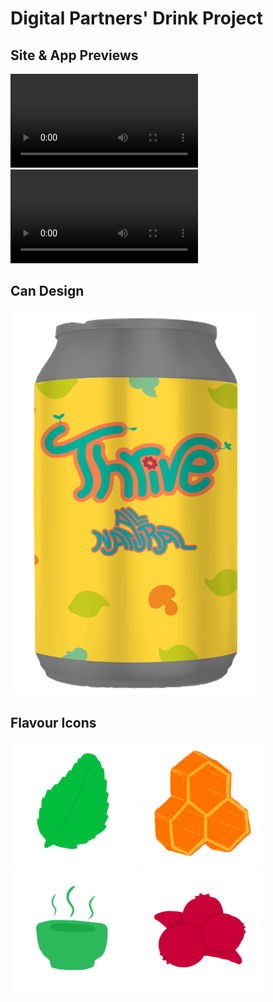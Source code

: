 # Digital Partners' Drink Project
<h2> Site & App Previews </h2>
<video controls src="Phone record.mp4" title="Title"></video>
<br>
<video controls src="Website Prototype Short Demo.mp4" title="Title"></video>

<br>

<h2> Can Design </h2>
<img src="drink final maybe.png" alt="can design" width="400"/>

<br>

<h2> Flavour Icons </h2>
<img src="mint icon.png" alt="mint" width="200"/>
<img src="honey icon.png" alt="honey" width="200"/>
<img src="green tea icon.png" alt="green tea" width="200"/>
<img src="berry icon.png" alt="berry" width="200"/>